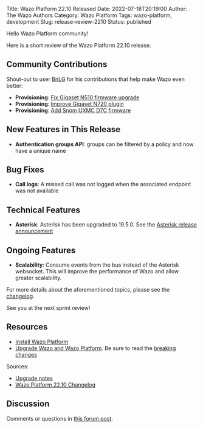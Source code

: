 Title: Wazo Platform 22.10 Released
Date: 2022-07-18T20:19:00
Author: The Wazo Authors
Category: Wazo Platform
Tags: wazo-platform, development
Slug: release-review-2210
Status: published

Hello Wazo Platform community!

Here is a short review of the Wazo Platform 22.10 release.

## Community Contributions
Shout-out to user [BnLG](https://github.com/BnLG) for his contributions that help make Wazo even better:
- **Provisioning**: [Fix Gigaset N510 firmware upgrade](https://github.com/wazo-platform/wazo-provd-plugins/pull/142)
- **Provisioning**: [Improve Gigaset N720 plugin](https://github.com/wazo-platform/wazo-provd-plugins/pull/141)
- **Provisioning**: [Add Snom UXMC D7C firmware](https://github.com/wazo-platform/wazo-provd-plugins/pull/136)

## New Features in This Release
- **Authentication groups API**: groups can be filtered by a policy and now have a unique name

## Bug Fixes
- **Call logs**: A missed call was not logged when the associated endpoint was not available

## Technical Features
- **Asterisk**: Asterisk has been upgraded to 19.5.0. See the [Asterisk release announcement](https://www.asterisk.org/asterisk-news/asterisk-19-5-0-now-available/)

## Ongoing Features
- **Scalability**: Consume events from the bus instead of the Asterisk websocket. This will improve the performance of Wazo and allow greater scalability.

For more details about the aforementioned topics, please see the [changelog](https://wazo-dev.atlassian.net/issues/?jql=project%3DWAZO%20AND%20fixVersion%3D22.10).

See you at the next sprint review!

## Resources

- [Install Wazo Platform](/use-cases)
- [Upgrade Wazo and Wazo Platform](/uc-doc/upgrade/). Be sure to read the
  [breaking changes](/uc-doc/upgrade/upgrade_notes#22-10)

Sources:

- [Upgrade notes](/uc-doc/upgrade/upgrade_notes#22-10)
- [Wazo Platform 22.10 Changelog](https://wazo-dev.atlassian.net/issues/?jql=project%3DWAZO%20AND%20fixVersion%3D22.10)

## Discussion

Comments or questions in
[this forum post](https://wazo-platform.discourse.group/t/blog-wazo-platform-22-10-released).
